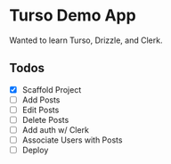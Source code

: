 # Turso Demo App

Wanted to learn Turso, Drizzle, and Clerk. 

## Todos

- [x] Scaffold Project
- [ ] Add Posts
- [ ] Edit Posts
- [ ] Delete Posts
- [ ] Add auth w/ Clerk
- [ ] Associate Users with Posts
- [ ] Deploy